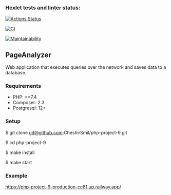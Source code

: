 ### Hexlet tests and linter status:
[![Actions Status](https://github.com/CheshirSmil/php-project-9/workflows/hexlet-check/badge.svg)](https://github.com/CheshirSmil/php-project-9/actions)

[![CI](https://github.com/CheshirSmil/php-project-9/actions/workflows/lint.yml/badge.svg)](https://github.com/CheshirSmil/php-project-9/actions/workflows/lint.yml)

[![Maintainability](https://api.codeclimate.com/v1/badges/de3fb5ce53d8fbcea04a/maintainability)](https://codeclimate.com/github/CheshirSmil/php-project-9/maintainability)

## PageAnalyzer

Web application that executes queries over the network and saves data to a database.

### Requirements

- PHP: >=7.4
- Composer: 2.3
- Postgresql: 12+

### Setup

$ git clone git@github.com:CheshirSmil/php-project-9.git

$ cd php-project-9

$ make install

$ make start

### Example

https://php-project-9-production-ce81.up.railway.app/